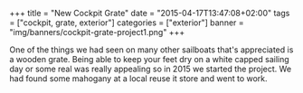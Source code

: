 +++
title = "New Cockpit Grate"
date = "2015-04-17T13:47:08+02:00"
tags = ["cockpit, grate, exterior"]
categories = ["exterior"]
banner = "img/banners/cockpit-grate-project1.png"
+++

One of the things we had seen on many other sailboats that's appreciated is a wooden grate. Being able to keep your feet dry on a white capped sailing day or some real was really appealing so in 2015 we started the project. We had found some mahogany at a local reuse it store and went to work.


